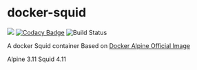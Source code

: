 # docker-squid

[![](https://images.microbadger.com/badges/image/ch1ch1/squid.svg)](https://microbadger.com/images/ch1ch1/squid)
[![Codacy Badge](https://api.codacy.com/project/badge/Grade/294535695730463081abb66c38ad0147)](https://app.codacy.com/manual/Ch1ch1/docker-squid?utm_source=github.com&utm_medium=referral&utm_content=Ch1ch1/docker-squid&utm_campaign=Badge_Grade_Settings)
![Build Status](https://drone.ch1.ninja/api/badges/Ch1ch1/docker-squid/status.svg)

A docker Squid container Based on [Docker Alpine Official Image](https://hub.docker.com/_/alpine)

Alpine 3.11
Squid 4.11

